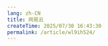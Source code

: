 ```yaml
---
lang: zh-CN
title: 网易云
createTime: 2025/07/30 16:43:30
permalink: /article/wl9ih524/
---
```


<WangyiDecode />